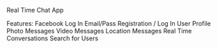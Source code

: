 Real Time Chat App

Features:
Facebook Log In
Email/Pass Registration / Log In
User Profile
Photo Messages
Video Messages
Location Messages
Real Time Conversations
Search for Users
